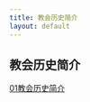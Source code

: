 ```yaml
---
title: 教会历史简介
layout: default
---
```


## 教会历史简介

[01教会历史简介](https://drive.google.com/file/d/1kD2iIykJZiIvXos__zxt4dfHssoogvfl/view?usp=sharing)  


